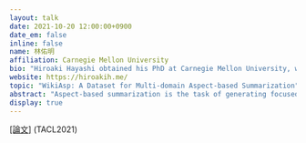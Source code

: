 ```yaml
---
layout: talk
date: 2021-10-20 12:00:00+0900
date_em: false
inline: false
name: 林佑明
affiliation: Carnegie Mellon University
bio: "Hiroaki Hayashi obtained his PhD at Carnegie Mellon University, where he was advised by Graham Neubig. His research includes natural language generation, particularly on text summarization and related tasks."
website: https://hiroakih.me/
topic: "WikiAsp: A Dataset for Multi-domain Aspect-based Summarization"
abstract: "Aspect-based summarization is the task of generating focused summaries based on specific points of interest. Such summaries aid efficient analysis of text, such as quickly understanding reviews or opinions from different angles. However, due to large differences in the type of aspects for different domains (e.g., sentiment, product features), the development of previous models has tended to be domain-specific. In this paper, we propose WikiAsp, a large-scale dataset for multi-domain aspect-based summarization that attempts to spur research in the direction of open-domain aspect-based summarization. Specifically, we build the dataset using Wikipedia articles from 20 different domains, using the section titles and boundaries of each article as a proxy for aspect annotation. We propose several straightforward baseline models for this task and conduct experiments on the dataset. Results highlight key challenges that existing summarization models face in this setting, such as proper pronoun handling of quoted sources and consistent explanation of time-sensitive events."
display: true
---
```


[[論文]](https://arxiv.org/abs/2011.07832) (TACL2021)
